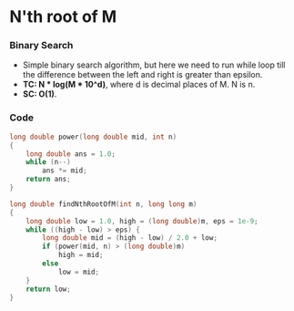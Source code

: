 # N'th root of M

### Binary Search

-   Simple binary search algorithm, but here we need to run while loop till the difference between the left and right is greater than epsilon.
-   **TC: N \* log(M \* 10^d)**, where d is decimal places of M. N is n.
-   **SC: O(1)**.

### Code

```cpp
long double power(long double mid, int n)
{
    long double ans = 1.0;
    while (n--)
        ans *= mid;
    return ans;
}

long double findNthRootOfM(int n, long long m)
{
    long double low = 1.0, high = (long double)m, eps = 1e-9;
    while ((high - low) > eps) {
        long double mid = (high - low) / 2.0 + low;
        if (power(mid, n) > (long double)m)
            high = mid;
        else
            low = mid;
    }
    return low;
}
```
